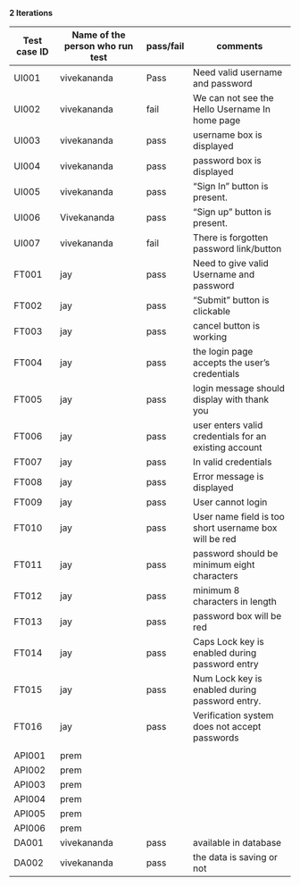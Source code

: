 **2 Iterations**

| Test case ID | Name of the person  who run test | pass/fail | comments                                              |
|--------------|----------------------------------|-----------|-------------------------------------------------------|
|     UI001    |              vivekananda         |     Pass  |           Need valid username and password            |
|     UI002    |              vivekananda         |     fail  |    We can not see the Hello Username  In home page    |
|     UI003    |              vivekananda         |     pass  |               username box is displayed               |
|     UI004    |              vivekananda         |     pass  |                password box is displayed              |
|     UI005    |              vivekananda         |    pass   |              “Sign In” button is present.             |
|     UI006    |             Vivekananda          |    pass   |              “Sign up” button is present.             |
|     UI007    |             vivekananda          |    fail   |        There is forgotten password link/button        |
|     FT001    |                jay               |    pass   |        Need to give valid Username and password       |
|     FT002    |                 jay              |    pass   |              “Submit” button is clickable             |
|     FT003    |                jay               |    pass   |                cancel button is working               |
|     FT004    |                jay               |    pass   |      the login page accepts the user’s credentials    |
|     FT005    |                jay               |    pass   |      login message should display with thank you      |
|     FT006    |                jay               |    pass   | user enters valid credentials for an existing account |
|     FT007    |                jay               |    pass   |                 In valid  credentials                 |
|     FT008    |                jay               |    pass   |  Error message is displayed                           |
|     FT009    |                jay               |    pass   |                   User cannot login                   |
|     FT010    |                jay               |    pass   | User name field is too short username box will be red |
|     FT011    |                jay               |    pass   |      password should be minimum eight characters      |
|     FT012    |                jay               |    pass   |            minimum 8 characters in length             |
|     FT013    |                jay               |    pass   |               password box will be red                |
|     FT014    |                jay               |    pass   |     Caps Lock key is enabled during password entry    |
|     FT015    |                jay               |    pass   |     Num Lock key is enabled during password entry.    |
|     FT016    |                jay               |    pass   |     Verification system does not accept passwords     |
|              |                                  |           |                                                       |
|    API001    |               prem               |      |                                  |
|    API002    |               prem               |      |             |
|    API003    |               prem               |      |                            |
|    API004    |               prem               |       |                                      |
|    API005    |               prem               |      |                                          |
|    API006    |               prem               |      |                                |         |                                  |           |                                                       |
|     DA001    |            vivekananda           |    pass   |                 available in database                 |
|     DA002    |            vivekananda           |    pass   |                the data is saving or not              |

